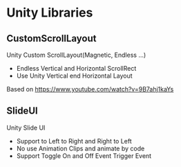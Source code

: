 # Unity Libraries

## CustomScrollLayout
 Unity Custom ScrollLayout(Magnetic, Endless ...)
 - Endless Vertical and Horizontal ScrollRect
 - Use Unity Vertical end Horizontal Layout

Based on https://www.youtube.com/watch?v=9B7ahj1kaYs


## SlideUI
 Unity Slide UI
  - Support to Left to Right and Right to Left
  - No use Animation Clips and animate by code
  - Support Toggle On and Off Event Trigger Event
